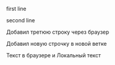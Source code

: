 first line

second line

Добавил третюю строку через браузер

Добавил новую строчку в новой ветке

Текст в браузере и Локальный текст
